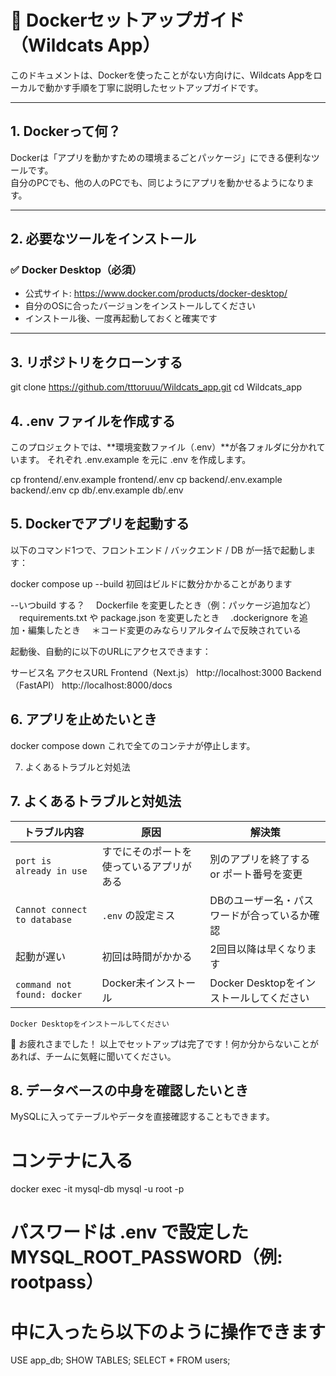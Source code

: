 # 🐳 Dockerセットアップガイド（Wildcats App）

このドキュメントは、Dockerを使ったことがない方向けに、Wildcats Appをローカルで動かす手順を丁寧に説明したセットアップガイドです。

---

## 1. Dockerって何？

Dockerは「アプリを動かすための環境まるごとパッケージ」にできる便利なツールです。  
自分のPCでも、他の人のPCでも、同じようにアプリを動かせるようになります。

---

## 2. 必要なツールをインストール

### ✅ Docker Desktop（必須）

- 公式サイト: https://www.docker.com/products/docker-desktop/
- 自分のOSに合ったバージョンをインストールしてください
- インストール後、一度再起動しておくと確実です

---

## 3. リポジトリをクローンする

git clone https://github.com/tttoruuu/Wildcats_app.git
cd Wildcats_app

## 4. .env ファイルを作成する
このプロジェクトでは、**環境変数ファイル（.env）**が各フォルダに分かれています。
それぞれ .env.example を元に .env を作成します。

cp frontend/.env.example frontend/.env
cp backend/.env.example backend/.env
cp db/.env.example db/.env

## 5. Dockerでアプリを起動する
以下のコマンド1つで、フロントエンド / バックエンド / DB が一括で起動します：

docker compose up --build
初回はビルドに数分かかることがあります

 --いつbuild する？
　Dockerfile を変更したとき（例：パッケージ追加など）
　requirements.txt や package.json を変更したとき
　.dockerignore を追加・編集したとき
　＊コード変更のみならリアルタイムで反映されている

起動後、自動的に以下のURLにアクセスできます：

サービス名	アクセスURL
Frontend（Next.js）	http://localhost:3000
Backend（FastAPI）	http://localhost:8000/docs

## 6. アプリを止めたいとき
docker compose down
これで全てのコンテナが停止します。

7. よくあるトラブルと対処法
## 7. よくあるトラブルと対処法

| トラブル内容 | 原因 | 解決策 |
|--------------|------|--------|
| `port is already in use` | すでにそのポートを使っているアプリがある | 別のアプリを終了する or ポート番号を変更 |
| `Cannot connect to database` | `.env` の設定ミス | DBのユーザー名・パスワードが合っているか確認 |
| 起動が遅い | 初回は時間がかかる | 2回目以降は早くなります |
| `command not found: docker` | Docker未インストール | Docker Desktopをインストールしてください |
	Docker Desktopをインストールしてください
🎉 お疲れさまでした！
以上でセットアップは完了です！何か分からないことがあれば、チームに気軽に聞いてください。

## 8. データベースの中身を確認したいとき

MySQLに入ってテーブルやデータを直接確認することもできます。

# コンテナに入る
docker exec -it mysql-db mysql -u root -p
# パスワードは .env で設定した MYSQL_ROOT_PASSWORD（例: rootpass）

# 中に入ったら以下のように操作できます
USE app_db;
SHOW TABLES;
SELECT * FROM users;

